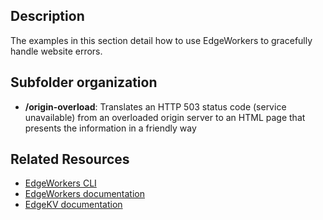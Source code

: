 ## Description
The examples in this section detail how to use EdgeWorkers to gracefully handle website errors.

## Subfolder organization
* **/origin-overload**: Translates an HTTP 503 status code (service unavailable) from an overloaded origin server to an HTML page that presents the information in a friendly way

## Related Resources
- [EdgeWorkers CLI](https://developer.akamai.com/cli/packages/edgeworkers.html)
- [EdgeWorkers documentation](https://techdocs.akamai.com/edgeworkers/docs)
- [EdgeKV documentation](https://techdocs.akamai.com/edgekv/docs)



 
